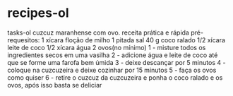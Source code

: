 # recipes-ol
 tasks-ol
 cuzcuz maranhense com ovo.
 receita prática e rápida
 pré- requesitos:
1 xícara floção de milho
1 pitada sal
40 g coco ralado
1/2 xícara leite de coco
1/2 xícara água
2 ovos(no mínimo)
1 - misture todos os ingredientes secos em uma vasilha
2 - adicione água e leite de coco até que se forme uma farofa bem úmida
3 - deixe descançar por 5 minutos
4 - coloque na cuzcuzeira e deixe cozinhar por 15 minutos
5 - faça os ovos como quiser 
6 - retire o cuzcuz da cuzcuzeira e ponha o coco ralado e os ovos, após isso basta se deliciar
